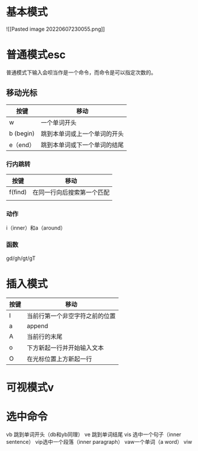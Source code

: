 # 基本模式
![[Pasted image 20220607230055.png]]

# 普通模式esc
普通模式下输入会呗当作是一个命令，而命令是可以指定次数的。
## 移动光标
| 按键      | 移动                         |
| --------- | ---------------------------- |
| w         | 一个单词开头                 |
| b (begin) | 跳到本单词或上一个单词的开头 |
| e（end）  | 跳到本单词或下一个单词的结尾 |

### 行内跳转
| 按键    | 移动                       |
| ------- | -------------------------- |
| f(find) | 在同一行向后搜索第一个匹配 |
|         |                            |


### 动作
i（inner）和a（around）
### 函数
gd/gh/gt/gT


# 插入模式
| 按键 | 移动                           |
| ---- | ------------------------------ |
| I    | 当前行第一个非空字符之前的位置 |
| a    | append                         |
| A    | 当前行的末尾                   |
| o    | 下方新起一行并开始输入文本     |
| O    | 在光标位置上方新起一行         | 
# 可视模式v
# 选中命令
vb 跳到单词开头（db和yb同理）
ve 跳到单词结尾
vis 选中一个句子（inner sentence）
vip选中一个段落（inner paragraph）
vaw一个单词（a word）
viw

